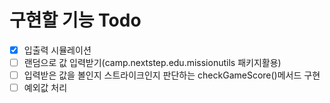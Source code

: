 # 구현할 기능 Todo
- [x] 입출력 시뮬레이션
- [ ] 랜덤으로 값 입력받기(camp.nextstep.edu.missionutils 패키지활용)
- [ ] 입력받은 값을 볼인지 스트라이크인지 판단하는 checkGameScore()메서드 구현
- [ ] 예외값 처리